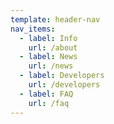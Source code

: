 ```yaml
---
template: header-nav
nav_items:
  - label: Info
    url: /about
  - label: News
    url: /news
  - label: Developers
    url: /developers
  - label: FAQ
    url: /faq
---
```



